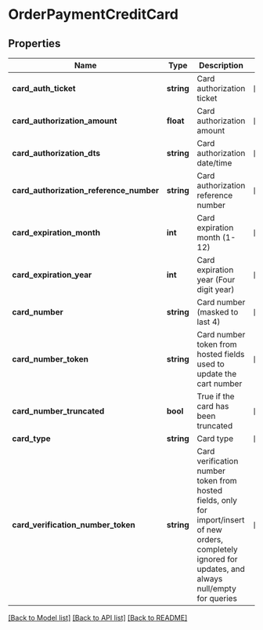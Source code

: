 # OrderPaymentCreditCard

## Properties
Name | Type | Description | Notes
------------ | ------------- | ------------- | -------------
**card_auth_ticket** | **string** | Card authorization ticket | [optional] 
**card_authorization_amount** | **float** | Card authorization amount | [optional] 
**card_authorization_dts** | **string** | Card authorization date/time | [optional] 
**card_authorization_reference_number** | **string** | Card authorization reference number | [optional] 
**card_expiration_month** | **int** | Card expiration month (1-12) | [optional] 
**card_expiration_year** | **int** | Card expiration year (Four digit year) | [optional] 
**card_number** | **string** | Card number (masked to last 4) | [optional] 
**card_number_token** | **string** | Card number token from hosted fields used to update the cart number | [optional] 
**card_number_truncated** | **bool** | True if the card has been truncated | [optional] 
**card_type** | **string** | Card type | [optional] 
**card_verification_number_token** | **string** | Card verification number token from hosted fields, only for import/insert of new orders, completely ignored for updates, and always null/empty for queries | [optional] 

[[Back to Model list]](../README.md#documentation-for-models) [[Back to API list]](../README.md#documentation-for-api-endpoints) [[Back to README]](../README.md)


